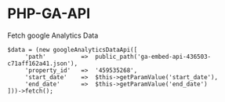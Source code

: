 # PHP-GA-API
Fetch google Analytics Data


    $data = (new googleAnalyticsDataApi([
         'path'          =>  public_path('ga-embed-api-436503-c71aff162a41.json'),
         'property_id'   =>  '459535268',
         'start_date'    =>  $this->getParamValue('start_date'),
         'end_date'      =>  $this->getParamValue('end_date')
    ]))->fetch();
